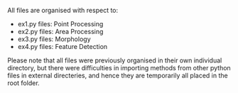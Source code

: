 All files are organised with respect to:

- ex1.py files: Point Processing
- ex2.py files: Area Processing
- ex3.py files: Morphology
- ex4.py files: Feature Detection

Please note that all files were previously organised in their own
individual directory, but there were difficulties in importing methods
from other python files in external directeries, and hence they are temporarily
all placed in the root folder.
